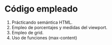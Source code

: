 # Código empleado
1. Prácticando semántica HTML.
2. Empleo de porcentajes y medidas del viewport.
3. Empleo de grid.
4. Uso de funciones (max-content)